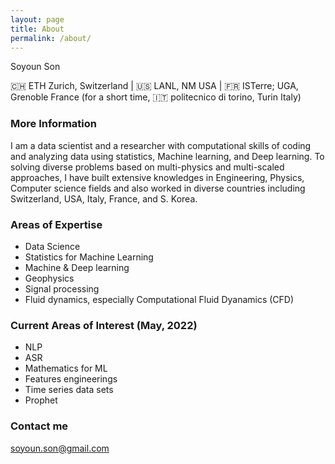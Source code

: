 ```yaml
---
layout: page
title: About
permalink: /about/
---
```


Soyoun Son

🇨🇭 ETH Zurich, Switzerland | 🇺🇸 LANL, NM USA | 🇫🇷 ISTerre; UGA, Grenoble France
(for a short time, 🇮🇹 politecnico di torino, Turin Italy)

### More Information

I am a data scientist and a researcher with computational skills of coding and analyzing data using statistics, Machine learning, and Deep learning. To solving diverse problems based on multi-physics and multi-scaled approaches, I have built extensive knowledges in Engineering, Physics, Computer science fields and also worked in diverse countries including Switzerland, USA, Italy, France, and S. Korea.

### Areas of Expertise
+ Data Science
+ Statistics for Machine Learning
+ Machine & Deep learning
+ Geophysics
+ Signal processing
+ Fluid dynamics, especially Computational Fluid Dyanamics (CFD)

### Current Areas of Interest (May, 2022)
+ NLP
+ ASR
+ Mathematics for ML
+ Features engineerings
+ Time series data sets
+ Prophet

### Contact me

[soyoun.son@gmail.com](mailto:soyoun.son@gmail.com)
